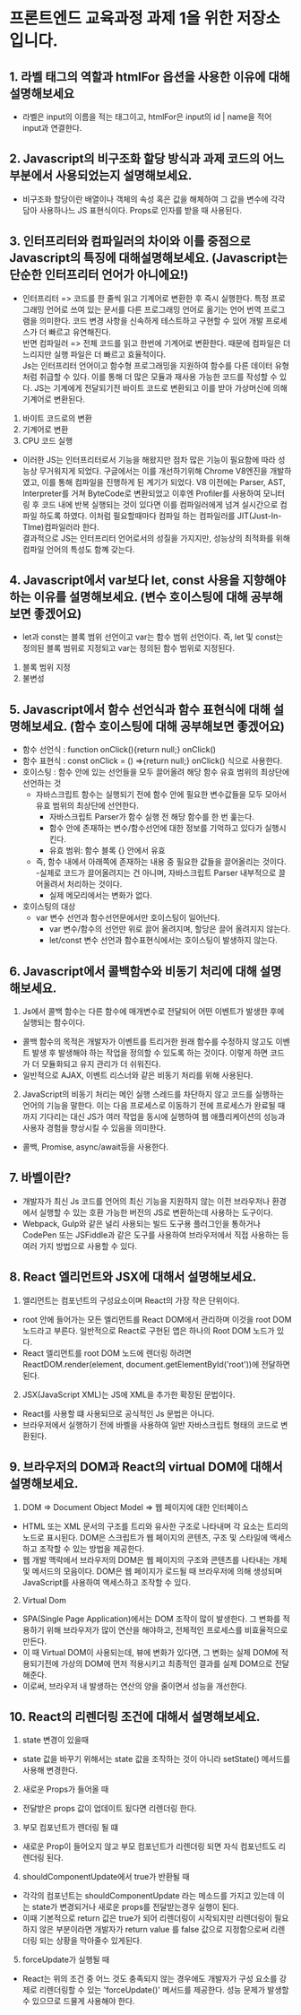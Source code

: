 # 프론트엔드 교육과정 과제 1을 위한 저장소입니다.

## 1. 라벨 태그의 역할과 htmlFor 옵션을 사용한 이유에 대해 설명해보세요

- 라벨은 input의 이름을 적는 태그이고, htmlFor은 input의 id | name을 적어 input과 연결한다.

## 2. Javascript의 비구조화 할당 방식과 과제 코드의 어느 부분에서 사용되었는지 설명해보세요.

- 비구조화 할당이란 배열이나 객체의 속성 혹은 값을 해체하여 그 값을 변수에 각각 담아 사용하나느 JS 표현식이다. Props로 인자를 받을 때 사용된다.

## 3. 인터프리터와 컴파일러의 차이와 이를 중점으로 Javascript의 특징에 대해설명해보세요. (Javascript는 단순한 인터프리터 언어가 아니에요!)

- 인터프리터 => 코드를 한 줄씩 읽고 기계어로 변환한 후 즉시 실행한다. 특정 프로그래밍 언어로 쓰여 있는 문서를 다른 프로그래밍 언어로 옮기는 언어 번역 프로그램을 의미한다. 코드 변경 사항을 신속하게 테스트하고 구현할 수 있어 개발 프로세스가 더 빠르고 유연해진다.<br/>반면 컴파일러 => 전체 코드를 읽고 한번에 기계어로 변환한다. 때문에 컴파일은 더 느리지만 실행 파일은 더 빠르고 효율적이다.<br/> Js는 인터프리터 언어이고 함수형 프로그래밍을 지원하여 함수를 다른 데이터 유형처럼 취급할 수 있다. 이를 통해 더 많은 모듈과 재사용 가능한 코드를 작성할 수 있다. JS는 기계에게 전달되기전 바이트 코드로 변환되고 이를 받아 가상머신에 의해 기계어로 변환된다.

1.  바이트 코드로의 변환
2.  기계어로 변환
3.  CPU 코드 실행

- 이러한 JS는 인터프리터로서 기능을 해왔지만 점차 많은 기능이 필요함에 따라 성능상 무거워지게 되었다. 구글에서는 이를 개선하기위해 Chrome V8엔진을 개발하였고, 이를 통해 컴파일을 진행하게 된 계기가 되었다. V8 이전에는 Parser, AST, Interpreter를 거쳐 ByteCode로 변환되었고 이후엔 Profiler를 사용하여 모니터링 후 코드 내에 반복 실행되는 것이 있다면 이를 컴파일러에게 넘겨 실시간으로 컴파일 하도록 하였다. 이처럼 필요할때마다 컴파일 하는 컴파일러를 JIT(Just-In-TIme)컴파일러라 한다.<br/> 결과적으로 JS는 인터프리터 언어로서의 성질을 가지지만, 성능상의 최적화를 위해 컴파일 언어의 특성도 함꼐 갖는다.

## 4. Javascript에서 var보다 let, const 사용을 지향해야하는 이유를 설명해보세요. (변수 호이스팅에 대해 공부해보면 좋겠어요)

- let과 const는 블록 범위 선언이고 var는 함수 범위 선언이다. 즉, let 및 const는 정의된 블록 범위로 지정되고 var는 정의된 함수 범위로 지정된다.

1. 블록 범위 지정
2. 불변성

## 5. Javascript에서 함수 선언식과 함수 표현식에 대해 설명해보세요. (함수 호이스팅에 대해 공부해보면 좋겠어요)

- 함수 선언식 : function onClick(){return null;} onClick()
- 함수 표현식 : const onClick = () =>{return null;} onClick() 식으로 사용한다.
- 호이스팅 : 함수 안에 있는 선언들을 모두 끌어올려 해당 함수 유효 범위의 최상단에 선언하는 것
  - 자바스크립트 함수는 실행되기 전에 함수 안에 필요한 변수값들을 모두 모아서 유효 범위의 최상단에 선언한다.
    - 자바스크립트 Parser가 함수 실행 전 해당 함수를 한 번 훑는다.
    - 함수 안에 존재하는 변수/함수선언에 대한 정보를 기억하고 있다가 실행시킨다.
    - 유효 범위: 함수 블록 {} 안에서 유효
  - 즉, 함수 내에서 아래쪽에 존재하는 내용 중 필요한 값들을 끌어올리는 것이다. -실제로 코드가 끌어올려지는 건 아니며, 자바스크립트 Parser 내부적으로 끌어올려서 처리하는 것이다.
    - 실제 메모리에서는 변화가 없다.
- 호이스팅의 대상
  - var 변수 선언과 함수선언문에서만 호이스팅이 일어난다.
    - var 변수/함수의 선언만 위로 끌어 올려지며, 할당은 끌어 올려지지 않는다.
    - let/const 변수 선언과 함수표현식에서는 호이스팅이 발생하지 않는다.

## 6. Javascript에서 콜백함수와 비동기 처리에 대해 설명해보세요.

1.  Js에서 콜백 함수는 다른 함수에 매개변수로 전달되어 어떤 이벤트가 발생한 후에 실행되는 함수이다.

- 콜백 함수의 목적은 개발자가 이벤트를 트리거한 원래 함수를 수정하지 않고도 이벤트 발생 후 발생해야 하는 작업을 정의할 수 있도록 하는 것이다. 이렇게 하면 코드가 더 모듈화되고 유지 관리가 더 쉬워진다.
- 일반적으로 AJAX, 이벤트 리스너와 같은 비동기 처리를 위해 사용된다.

2.  JavaScript의 비동기 처리는 메인 실행 스레드를 차단하지 않고 코드를 실행하는 언어의 기능을 말한다. 이는 다음 프로세스로 이동하기 전에 프로세스가 완료될 때까지 기다리는 대신 JS가 여러 작업을 동시에 실행하여 웹 애플리케이션의 성능과 사용자 경험을 향상시킬 수 있음을 의미한다.

- 콜백, Promise, async/await등을 사용한다.

## 7. 바벨이란?

- 개발자가 최신 Js 코드를 언어의 최신 기능을 지원하지 않는 이전 브라우저나 환경에서 실행할 수 있는 호환 가능한 버전의 JS로 변환하는데 사용하는 도구이다.
- Webpack, Gulp와 같은 널리 사용되는 빌드 도구용 플러그인을 통하거나 CodePen 또는 JSFiddle과 같은 도구를 사용하여 브라우저에서 직접 사용하는 등 여러 가지 방법으로 사용할 수 있다.

## 8. React 엘리먼트와 JSX에 대해서 설명해보세요.

1.  엘리먼트는 컴포넌트의 구성요소이며 React의 가장 작은 단위이다. <div id="root"></div>

- root 안에 들어가는 모든 엘리먼트를 React DOM에서 관리하며 이것을 root DOM 노드라고 부른다. 일반적으로 React로 구현된 앱은 하나의 Root DOM 노드가 있다.
- React 엘리먼트를 root DOM 노드에 렌더링 하려면 ReactDOM.render(element, document.getElementById('root'))에 전달하면된다.

2.  JSX(JavaScript XML)는 JS에 XML을 추가한 확장된 문법이다.

- React를 사용할 떄 사용되므로 공식적인 Js 문법은 아니다.
- 브라우저에서 실행하기 전에 바벨을 사용하여 일반 자바스크립트 형태의 코드로 변환된다.

## 9. 브라우저의 DOM과 React의 virtual DOM에 대해서 설명해보세요.

1.  DOM => Document Object Model => 웹 페이지에 대한 인터페이스

- HTML 또는 XML 문서의 구조를 트리와 유사한 구조로 나타내며 각 요소는 트리의 노드로 표시된다. DOM은 스크립트가 웹 페이지의 콘텐츠, 구조 및 스타일에 액세스하고 조작할 수 있는 방법을 제공한다.
- 웹 개발 맥락에서 브라우저의 DOM은 웹 페이지의 구조와 콘텐츠를 나타내는 개체 및 메서드의 모음이다. DOM은 웹 페이지가 로드될 때 브라우저에 의해 생성되며 JavaScript를 사용하여 액세스하고 조작할 수 있다.

2.  Virtual Dom

- SPA(Single Page Application)에서는 DOM 조작이 많이 발생한다. 그 변화를 적용하기 위해 브라우저가 많이 연산을 해야하고, 전체적인 프로세스를 비효율적으로 만든다.
- 이 때 Virtual DOM이 사용되는데, 뷰에 변화가 있다면, 그 변화는 실제 DOM에 적용되기전에 가상의 DOM에 먼저 적용시키고 최종적인 결과를 실제 DOM으로 전달해준다.
- 이로써, 브라우저 내 발생하는 연산의 양을 줄이면서 성능을 개선한다.

## 10. React의 리렌더링 조건에 대해서 설명해보세요.

1.  state 변경이 있을때

- state 값을 바꾸기 위해서는 state 값을 조작하는 것이 아니라 setState() 메서드를 사용해 변경한다.

2.  새로운 Props가 들어올 때

- 전달받은 props 값이 업데이트 됬다면 리렌더링 한다.

3.  부모 컴포넌트가 렌더링 될 떄

- 새로운 Prop이 들어오지 않고 부모 컴포넌트가 리렌더링 되면 자식 컴포넌트도 리렌더링 된다.

4.  shouldComponentUpdate에서 true가 반환될 때

- 각각의 컴포넌트는 shouldComponentUpdate 라는 메소드를 가지고 있는데 이는 state가 변경되거나 새로운 props를 전달받는경우 실행이 된다.
- 이때 기본적으로 return 값은 true가 되어 리렌더링이 시작되지만 리렌더링이 필요하지 않은 부분이라면 개발자가 return value 를 false 값으로 지정함으로써 리렌더링 되는 상황을 막아줄수 있게된다.

5.  forceUpdate가 실행될 때

- React는 위의 조건 중 어느 것도 충족되지 않는 경우에도 개발자가 구성 요소를 강제로 리렌더링할 수 있는 'forceUpdate()' 메서드를 제공한다. 성능 문제가 발생할 수 있으므로 드물게 사용해야 한다.
